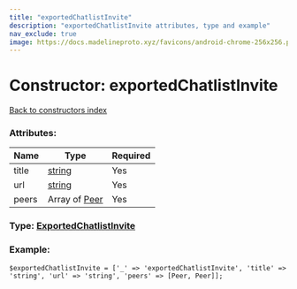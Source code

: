 ```yaml
---
title: "exportedChatlistInvite"
description: "exportedChatlistInvite attributes, type and example"
nav_exclude: true
image: https://docs.madelineproto.xyz/favicons/android-chrome-256x256.png
---
```

# Constructor: exportedChatlistInvite  
[Back to constructors index](/API_docs/constructors/index.html)



### Attributes:

| Name     |    Type       | Required |
|----------|---------------|----------|
|title|[string](/API_docs/types/string.html) | Yes|
|url|[string](/API_docs/types/string.html) | Yes|
|peers|Array of [Peer](/API_docs/types/Peer.html) | Yes|



### Type: [ExportedChatlistInvite](/API_docs/types/ExportedChatlistInvite.html)


### Example:

```
$exportedChatlistInvite = ['_' => 'exportedChatlistInvite', 'title' => 'string', 'url' => 'string', 'peers' => [Peer, Peer]];
```  
